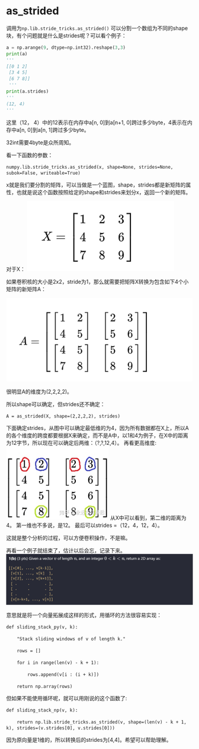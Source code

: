 # as_strided


调用为`np.lib.stride_tricks.as_strided()`
可以分割一个数组为不同的shape块，有个问题就是什么是strides呢？可以看个例子：
```python
a = np.arange(9, dtype=np.int32).reshape(3,3)
print(a)
'''
[[0 1 2]
 [3 4 5]
 [6 7 8]]
 '''
print(a.strides)
'''
(12, 4)
'''

```

这里（12， 4）中的12表示在内存中a[n, 0]到a[n+1, 0]跨过多少byte，4表示在内存中a[n, 0]到a[n, 1]跨过多少byte。

32int需要4byte是众所周知。

看一下函数的参数：

````python3
numpy.lib.stride_tricks.as_strided(x, shape=None, strides=None, subok=False, writeable=True)
````

x就是我们要分割的矩阵，可以当做是一个蓝图，shape，strides都是新矩阵的属性，也就是说这个函数按照给定的shape和strides来划分x，返回一个新的矩阵。

对于X：
![](image/Pasted%20image%2020221108224524.png)

如果卷积核的大小是2x2，stride为1，那么就需要把矩阵X转换为包含如下4个小矩阵的新矩阵A：

![](image/Pasted%20image%2020221108224542.png)

很明显A的维度为(2,2,2,2)。

所以shape可以确定，但strides还不确定：

````python3
A = as_strided(X, shape=(2,2,2,2), strides)
````

下面确定strides，从图中可以确定最低维的为4，因为所有数据都在X上，所以A的各个维度的跨度都要根据X来确定，而不是A中，以1和4为例子，在X中的距离为12字节，所以现在可以确定后两维：（?,?,12,4）。
再看更高维度:
![](image/Pasted%20image%2020221108225558.png)
从X中可以看到，第二维的距离为4。
第一维也不多说，是12。
最后可以strides =（12，4，12，4）。

这就是整个分析的过程，可以方便卷积操作，不是嘛。

再看一个例子就结束了，估计以后会忘，记录下来。
![](image/Pasted%20image%2020221108225856.png)

意思就是将一个向量拓展成这样的形式，用循环的方法很容易实现：
```python3
def sliding_stack_py(v, k):

    "Stack sliding windows of v of length k."

    rows = []

    for i in range(len(v) - k + 1):

        rows.append(v[i : (i + k)])

    return np.array(rows)
```

但如果不能使用循环呢，就可以用刚说的这个函数了:
```python3
def sliding_stack_np(v, k):

    return np.lib.stride_tricks.as_strided(v, shape=(len(v) - k + 1, k), strides=(v.strides[0], v.strides[0]))
```

因为原向量是1维的，所以转换后的strides为[4,4]。希望可以帮助理解。


